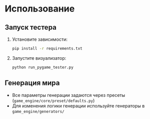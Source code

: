 # Использование

## Запуск тестера

1. Установите зависимости:
   ```bash
   pip install -r requirements.txt
   ```

2. Запустите визуализатор:
   ```bash
   python run_pygame_tester.py
   ```

## Генерация мира
- Все параметры генерации задаются через пресеты (`game_engine/core/preset/defaults.py`)
- Для изменения логики генерации используйте генераторы в `game_engine/generators/`
